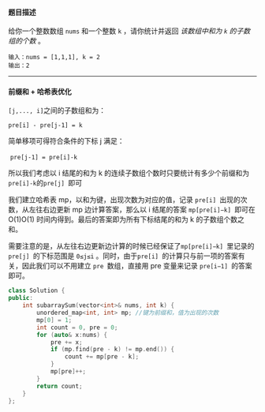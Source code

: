 #### 题目描述

给你一个整数数组 `nums` 和一个整数 `k` ，请你统计并返回 *该数组中和为 `k` 的子数组的个数* 。

```
输入：nums = [1,1,1], k = 2
输出：2
```



****

#### 前缀和 + 哈希表优化

`[j,..., i]`之间的子数组和为：

`pre[i] - pre[j-1] = k`

简单移项可得符合条件的下标 j 满足：

​	`pre[j-1] = pre[i]-k`

所以我们考虑以 i 结尾的和为 k 的连续子数组个数时只要统计有多少个前缀和为 `pre[i]-k`的`pre[j] `即可

 我们建立哈希表 mp，以和为键，出现次数为对应的值，记录 `pre[i] `出现的次数，从左往右边更新 mp 边计算答案，那么以 i 结尾的答案 `mp[pre[i]−k] `即可在 O(1)O(1) 时间内得到。最后的答案即为所有下标结尾的和为 k 的子数组个数之和。

需要注意的是，从左往右边更新边计算的时候已经保证了`mp[pre[i]−k] `里记录的 `pre[j] `的下标范围是 `0≤j≤i` 。同时，由于`pre[i] `的计算只与前一项的答案有关，因此我们可以不用建立 `pre `数组，直接用 pre 变量来记录 `pre[i−1] `的答案即可。

```c++
class Solution {
public:
    int subarraySum(vector<int>& nums, int k) {
        unordered_map<int, int> mp; //键为前缀和，值为出现的次数
        mp[0] = 1;
        int count = 0, pre = 0;
        for (auto& x:nums) {
            pre += x;
            if (mp.find(pre - k) != mp.end()) {
                count += mp[pre - k];
            }
            mp[pre]++;
        }
        return count;
    }
};

```



